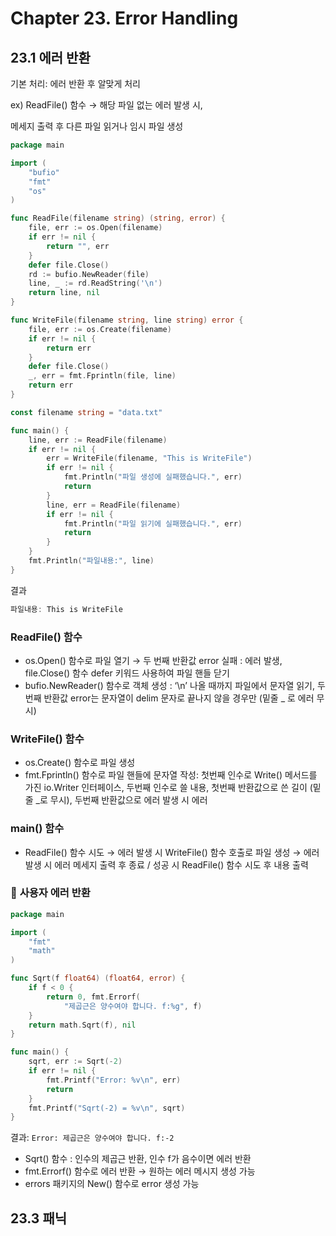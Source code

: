 # Chapter 23. Error Handling
## 23.1 에러 반환

기본 처리: 에러 반환 후 알맞게 처리

ex) 
ReadFile() 함수 → 해당 파일 없는 에러 발생 시, 

메세지 출력 후 다른 파일 읽거나 임시 파일 생성

```go
package main

import (
	"bufio"
	"fmt"
	"os"
)

func ReadFile(filename string) (string, error) {
	file, err := os.Open(filename) 
	if err != nil {
		return "", err
	}
	defer file.Close()         
	rd := bufio.NewReader(file)
	line, _ := rd.ReadString('\n')
	return line, nil
}

func WriteFile(filename string, line string) error {
	file, err := os.Create(filename) 
	if err != nil {                  
		return err
	}
	defer file.Close()
	_, err = fmt.Fprintln(file, line) 
	return err
}

const filename string = "data.txt"

func main() {
	line, err := ReadFile(filename) 
	if err != nil {
		err = WriteFile(filename, "This is WriteFile") 
		if err != nil {                                
			fmt.Println("파일 생성에 실패했습니다.", err)
			return
		}
		line, err = ReadFile(filename) 
		if err != nil {
			fmt.Println("파일 읽기에 실패했습니다.", err)
			return
		}
	}
	fmt.Println("파일내용:", line)
}
```

결과

```go
파일내용: This is WriteFile
```

### ReadFile() 함수

- os.Open() 함수로 파일 열기 → 두 번째 반환값 error 실패 : 에러 발생, file.Close() 함수 defer 키워드 사용하여 파일 핸들 닫기
- bufio.NewReader() 함수로 객체 생성 : ‘\n’ 나올 때까지 파일에서 문자열 읽기, 두번째 반환값 error는 문자열이 delim 문자로 끝나지 않을 경우만 (밑줄 _ 로 에러 무시)

### WriteFile() 함수

- os.Create() 함수로 파일 생성
- fmt.Fprintln() 함수로 파일 핸들에 문자열 작성: 첫번째 인수로 Write() 메서드를 가진 io.Writer 인터페이스, 두번째 인수로 쓸 내용, 첫번째 반환값으로 쓴 길이 (밑줄 _로 무시), 두번째 반환값으로 에러 발생 시 에러

### main() 함수

- ReadFile() 함수 시도 → 에러 발생 시 WriteFile() 함수 호출로 파일 생성 → 에러 발생 시 에러 메세지 출력 후 종료 / 성공 시 ReadFile() 함수 시도 후 내용 출력

### 📌 **사용자 에러 반환**

```go
package main

import (
	"fmt"
	"math"
)

func Sqrt(f float64) (float64, error) {
	if f < 0 {
		return 0, fmt.Errorf(
			"제곱근은 양수여야 합니다. f:%g", f)
	}
	return math.Sqrt(f), nil
}

func main() {
	sqrt, err := Sqrt(-2)
	if err != nil {
		fmt.Printf("Error: %v\n", err)
		return
	}
	fmt.Printf("Sqrt(-2) = %v\n", sqrt)
}
```

결과:  `Error: 제곱근은 양수여야 합니다. f:-2`

- Sqrt() 함수 : 인수의 제곱근 반환, 인수 f가 음수이면 에러 반환
- fmt.Errorf() 함수로 에러 반환 → 원하는 에러 메시지 생성 가능
- errors 패키지의 New() 함수로 error 생성 가능

## 23.3 패닉
